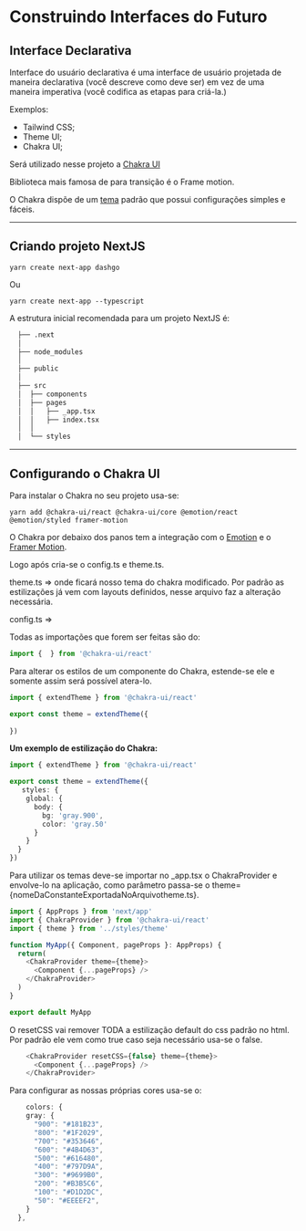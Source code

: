 # Construindo Interfaces do Futuro

## Interface Declarativa

Interface do usuário declarativa é uma interface de usuário projetada de maneira declarativa (você descreve como deve ser) em vez de uma maneira imperativa (você codifica as etapas para criá-la.)

Exemplos:

- Tailwind CSS;
- Theme UI;
- Chakra UI;

Será utilizado nesse projeto a [Chakra UI](https://chakra-ui.com/docs/getting-started)

Biblioteca mais famosa de para transição é o Frame motion.

O Chakra dispõe de um [tema](https://chakra-ui.com/docs/theming/theme) padrão que possui configurações simples e fáceis.

----------------------------------------------------------------------------------

## Criando projeto NextJS

```shell
yarn create next-app dashgo
```

Ou

```shell
yarn create next-app --typescript
```

A estrutura inicial recomendada para um projeto NextJS é:

```bash  
  ├── .next
  │ 
  ├── node_modules
  │
  ├── public
  │
  ├── src
  │  ├── components
  │  ├── pages
  │  │   ├── _app.tsx
  │  │   ├── index.tsx
  │  │
  │  └── styles
```

----------------------------------------------------------------------------------

## Configurando o Chakra UI

Para instalar o Chakra no seu projeto usa-se:

```shell
yarn add @chakra-ui/react @chakra-ui/core @emotion/react @emotion/styled framer-motion
```

O Chakra por debaixo dos panos tem a integração com o [Emotion](https://emotion.sh/docs/introduction) e o [Framer Motion](https://www.framer.com/motion/).

Logo após cria-se o config.ts e theme.ts.

theme.ts => onde ficará nosso tema do chakra modificado. Por padrão as estilizações já vem com layouts definidos, nesse arquivo faz a alteração necessária.

config.ts =>

Todas as importações que forem ser feitas são do:

```typescript
import {  } from '@chakra-ui/react'
```

Para alterar os estilos de um componente do Chakra, estende-se ele e somente assim será possível atera-lo.

```typescript
import { extendTheme } from '@chakra-ui/react'

export const theme = extendTheme({
  
})
```

**Um exemplo de estilização do Chakra:**

```typescript
import { extendTheme } from '@chakra-ui/react'

export const theme = extendTheme({
   styles: {
    global: {
      body: {
        bg: 'gray.900',
        color: 'gray.50'
      }
    }
  }
})
```

Para utilizar os temas deve-se importar no _app.tsx o ChakraProvider e envolve-lo na aplicação, como parâmetro passa-se o theme={nomeDaConstanteExportadaNoArquivotheme.ts}.

```typescript
import { AppProps } from 'next/app'
import { ChakraProvider } from '@chakra-ui/react'
import { theme } from '../styles/theme'

function MyApp({ Component, pageProps }: AppProps) {
  return(
    <ChakraProvider theme={theme}>
      <Component {...pageProps} />
    </ChakraProvider>
  ) 
}

export default MyApp
```

O resetCSS vai remover TODA a estilização default do css padrão no html. Por padrão ele vem como true caso seja necessário usa-se o false.

```typescript
    <ChakraProvider resetCSS={false} theme={theme}>
      <Component {...pageProps} />
    </ChakraProvider>
```

Para configurar as nossas próprias cores usa-se o:

```typescript
    colors: {
    gray: {
      "900": "#181B23",
      "800": "#1F2029",
      "700": "#353646",
      "600": "#4B4D63",
      "500": "#616480",
      "400": "#797D9A",
      "300": "#9699B0",
      "200": "#B3B5C6",
      "100": "#D1D2DC",
      "50": "#EEEEF2",
    }
  },
```
